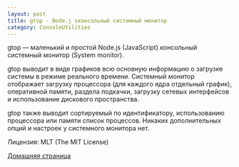 ```yaml
---
layout: post
title: gtop - Node.j sконсольный системный монитор
category: ConsoleUtilities
---
```


gtop — маленький и простой Node.js (JavaScript) консольный системный монитор (System monitor).

gtop выводит в виде графиков всю основную информацию о загрузке системы в режиме реального времени. Системный монитор отображает загрузку процессора (для каждого ядра отдельный график), оперативной памяти, раздела подкачки, загрузку сетевых интерфейсов и использование дискового пространства.

gtop также выводит сортируемый по идентификатору, использованию процессора или памяти список процессов. Никаких дополнительных опций и настроек у системного монитора нет.

Лицензия: MLT (The MIT License)

[Домашняя страница](https://zenway.ru/page/gtop)